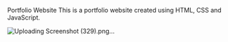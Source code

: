 Portfolio Website
This is a portfolio website created using HTML, CSS and JavaScript.


![Uploading Screenshot (329).png…]()
